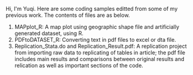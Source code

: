 Hi, I'm Yuqi. Here are some coding samples editted from some of my previous work. The contents of files are as below.
1. MAPplot_R: A map plot using geographic shape file and artificially generated dataset, using R.
2. PDFtoDATASET_R: Converting text in pdf files to excel or dta file.
3. Replication_Stata.do and Replication_Result.pdf: A replication project from importing raw data to replicating of tables in article; the pdf file includes main results and comparisons between original results and relication as well as important sections of the code. 
